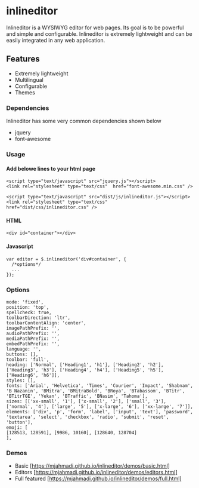 # inlineditor
Inlineditor is a WYSIWYG editor for web pages. Its goal is to be powerful and simple and configurable. Inlineditor is extremely lightweight and can be easily integrated in any web application.



## Features
- Extremely lightweight
- Multilingual
- Configurable
- Themes



### Dependencies
Inlineditor has some very common dependencies shown below
- jquery
- font-awesome



### Usage

#### Add belowe lines to your html page
```
<script type="text/javascript" src="jquery.js"></script>
<link rel="stylesheet" type="text/css"  href="font-awesome.min.css" />

<script type="text/javascript" src="dist/js/inlineditor.js"></script>
<link rel="stylesheet" type="text/css"  href="dist/css/inlineditor.css" />
```

#### HTML
```
<div id="container"></div>
```

#### Javascript
```
var editor = $.inlineditor('div#container', {
  /*options*/
  ...
});
```


### Options

```
mode: 'fixed',
position: 'top',
spellcheck: true,
toolbarDirection: 'ltr',
toolbarContentAlign: 'center',
imagePathPrefix: '',
audioPathPrefix: '',
mediaPathPrefix: '',
embedPathPrefix: '',
language: '',
buttons: [],
toolbar: 'full',
heading: ['Normal', ['Heading1', 'h1'], ['Heading2', 'h2'], ['Heading3', 'h3'], ['Heading4', 'h4'], ['Heading5', 'h5'], ['Heading6', 'h6']],
styles: [],
fonts: ['Arial', 'Helvetica', 'Times', 'Courier', 'Impact', 'Shabnam', 'B Nazanin', 'BMitra', 'BMitraBold', 'BRoya', 'BTabassom', 'BTitr', 'BTitrTGE', 'Yekan', 'BTraffic', 'BNasim', 'Tahoma'],
sizes: [['xx-small', '1'], ['x-small', '2'], ['small', '3'], ['normal', '4'], ['large', '5'], ['x-large', '6'], ['xx-large', '7']],
elements: ['div', 'p', 'form', 'label', ['input', 'text'], 'password', 'textarea', 'select', 'checkbox', 'radio', 'submit', 'reset', 'button'],
emoji: [
[128513, 128591], [9986, 10160], [128640, 128704]
],
```


### Demos
- Basic [https://mjahmadi.github.io/inlineditor/demos/basic.html]
- Editors [https://mjahmadi.github.io/inlineditor/demos/editors.html]
- Full featured [https://mjahmadi.github.io/inlineditor/demos/full.html]
